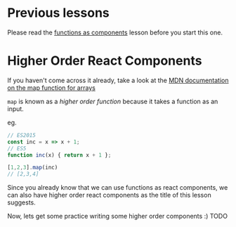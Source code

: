 # Previous lessons
Please read the [functions as components](../functions-as-components/README.md)
lesson before you start this one.

# Higher Order React Components
If you haven't come across it already, take a look at the [MDN documentation on
the map function for arrays](https://developer.mozilla.org/en-US/docs/Web/JavaScript/Reference/Global_Objects/Array/map)

`map` is known as a *higher order function* because it takes a function as an
input.

eg.
```js
// ES2015
const inc = x => x + 1;
// ES5
function inc(x) { return x + 1 };

[1,2,3].map(inc)
// [2,3,4]
```

Since you already know that we can use functions as react components, we can
also have higher order react components as the title of this lesson suggests.

Now, lets get some practice writing some higher order components :)
TODO
